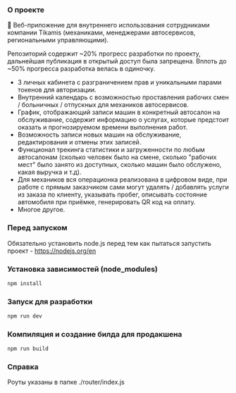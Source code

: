 ### О проекте

🎯 Веб-приложение для внутреннего использования сотрудниками компании Tikamis (механиками, менеджерами автосервисов, региональными управляющими).

Репозиторий содержит ~20% прогресс разработки по проекту, дальнейшая публикация в открытый доступ была запрещена. Вплоть до ~50% прогресса разработка велась в одиночку.

- 3 личных кабинета с разграничением прав и уникальными парами токенов для авторизации.
- Внутренний календарь с возможностью проставления рабочих смен / больничных / отпускных для механиков автосервисов.
- График, отображающий записи машин в конкретный автосалон на обслуживание, содержит информацию о услугах, которые предстоит оказать и прогнозируемом времени выполнения работ.
- Возможность записи новых машин на обслуживание, редактирования и отмены этих записей.
- Функционал трекинга статистики и загруженности по любым автосалонам (сколько человек было на смене, сколько "рабочих мест" было занято из доступных, сколько машин было обслужено, какая выручка и т.д).
- Для механиков вся операционка реализована в цифровом виде, при работе с прямым заказчиком сами могут удалять / добавлять услуги из заказа по клиенту, указывать пробег, описывать состояние автомобиля при приёмке, генерировать QR код на оплату.
- Многое другое.

### Перед запуском

Обязательно установить node.js перед тем как пытаться запустить проект - https://nodejs.org/en

### Установка зависимостей (node_modules)

```sh
npm install
```

### Запуск для разработки

```sh
npm run dev
```

### Компиляция и создание билда для продакшена

```sh
npm run build
```
### Справка

Роуты указаны в папке ./router/index.js
